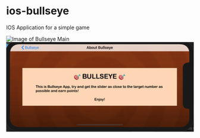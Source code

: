 # ios-bullseye
IOS Application for a simple game

![Image of Bullseye Main](/Bullseye/BullseyeMain.png)
![Image of Bullseye Main](/BullseyeScreenAbout.png)